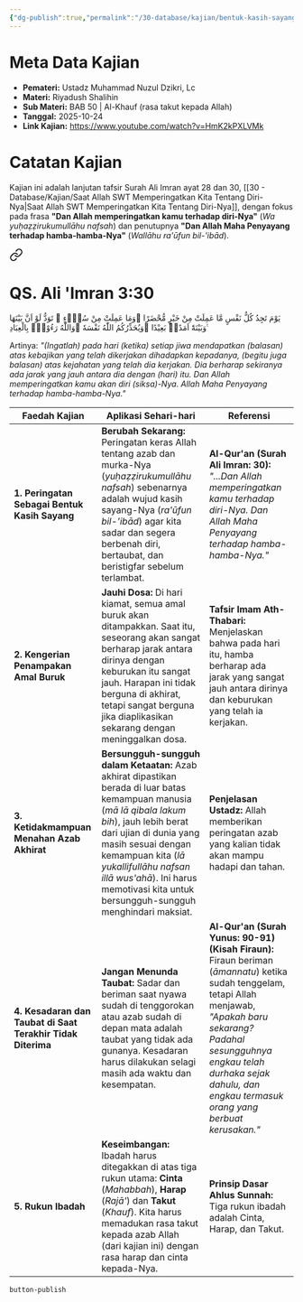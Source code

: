 ```yaml
---
{"dg-publish":true,"permalink":"/30-database/kajian/bentuk-kasih-sayang-allah-yang-tidak-terduga/","tags":["kajian"]}
---
```





# Meta Data Kajian 
<div><ul class="dataview list-view-ul"><li><span><strong>Pemateri:</strong> Ustadz Muhammad Nuzul Dzikri, Lc</span></li><li><span><strong>Materi:</strong> Riyadush Shalihin</span></li><li><span><strong>Sub Materi:</strong> BAB 50 | Al-Khauf (rasa takut kepada Allah)</span></li><li><span><strong>Tanggal:</strong> 2025-10-24</span></li><li><span><strong>Link Kajian:</strong> <a rel="noopener nofollow" class="external-link" href="https://www.youtube.com/watch?v=HmK2kPXLVMk" target="_blank">https://www.youtube.com/watch?v=HmK2kPXLVMk</a></span></li></ul></div>

# Catatan Kajian
Kajian ini adalah lanjutan tafsir Surah Ali Imran ayat 28 dan 30, [[30 - Database/Kajian/Saat Allah SWT Memperingatkan Kita Tentang Diri-Nya\|Saat Allah SWT Memperingatkan Kita Tentang Diri-Nya]], dengan fokus pada frasa **"Dan Allah memperingatkan kamu terhadap diri-Nya"** (_Wa yuḥaẓẓirukumullāhu nafsah_) dan penutupnya **"Dan Allah Maha Penyayang terhadap hamba-hamba-Nya"** (_Wallāhu ra'ūfun bil-'ibād_).

<div class="transclusion internal-embed is-loaded"><a class="markdown-embed-link" href="/30-database/al-quran/all-surah/#qs-ali-imran-3-30" aria-label="Open link"><svg xmlns="http://www.w3.org/2000/svg" width="24" height="24" viewBox="0 0 24 24" fill="none" stroke="currentColor" stroke-width="2" stroke-linecap="round" stroke-linejoin="round" class="svg-icon lucide-link"><path d="M10 13a5 5 0 0 0 7.54.54l3-3a5 5 0 0 0-7.07-7.07l-1.72 1.71"></path><path d="M14 11a5 5 0 0 0-7.54-.54l-3 3a5 5 0 0 0 7.07 7.07l1.71-1.71"></path></svg></a><div class="markdown-embed">



# QS. Ali 'Imran 3:30
يَوْمَ تَجِدُ كُلُّ نَفْسٍ مَّا عَمِلَتْ مِنْ خَيْرٍ مُّحْضَرًا  ۛوَمَا عَمِلَتْ مِنْ سُوْۤءٍ ۛ تَوَدُّ لَوْ اَنَّ بَيْنَهَا وَبَيْنَهٗٓ اَمَدًاۢ بَعِيْدًا ۗوَيُحَذِّرُكُمُ اللّٰهُ نَفْسَهٗ ۗوَاللّٰهُ رَءُوْفٌۢ بِالْعِبَادِ ࣖ

Artinya: *"(Ingatlah) pada hari (ketika) setiap jiwa mendapatkan (balasan) atas kebajikan yang telah dikerjakan dihadapkan kepadanya, (begitu juga balasan) atas kejahatan yang telah dia kerjakan. Dia berharap sekiranya ada jarak yang jauh antara dia dengan (hari) itu. Dan Allah memperingatkan kamu akan diri (siksa)-Nya. Allah Maha Penyayang terhadap hamba-hamba-Nya."*



</div></div>


| **Faedah Kajian**                                           | **Aplikasi Sehari-hari**                                                                                                                                                                                                                                                                                                          | **Referensi**                                                                                                                                                                                                                                                     |
| ----------------------------------------------------------- | --------------------------------------------------------------------------------------------------------------------------------------------------------------------------------------------------------------------------------------------------------------------------------------------------------------------------------- | ----------------------------------------------------------------------------------------------------------------------------------------------------------------------------------------------------------------------------------------------------------------- |
| **1. Peringatan Sebagai Bentuk Kasih Sayang**               | **Berubah Sekarang:** Peringatan keras Allah tentang azab dan murka-Nya (_yuḥaẓẓirukumullāhu nafsah_) sebenarnya adalah wujud kasih sayang-Nya (_ra'ūfun bil-'ibād_) agar kita sadar dan segera berbenah diri, bertaubat, dan beristigfar sebelum terlambat.                                                                      | **Al-Qur'an (Surah Ali Imran: 30):** _"...Dan Allah memperingatkan kamu terhadap diri-Nya. Dan Allah Maha Penyayang terhadap hamba-hamba-Nya."_                                                                                                                   |
| **2. Kengerian Penampakan Amal Buruk**                      | **Jauhi Dosa:** Di hari kiamat, semua amal buruk akan ditampakkan. Saat itu, seseorang akan sangat berharap jarak antara dirinya dengan keburukan itu sangat jauh. Harapan ini tidak berguna di akhirat, tetapi sangat berguna jika diaplikasikan sekarang dengan meninggalkan dosa.                                              | **Tafsir Imam Ath-Thabari:** Menjelaskan bahwa pada hari itu, hamba berharap ada jarak yang sangat jauh antara dirinya dan keburukan yang telah ia kerjakan.                                                                                                      |
| **3. Ketidakmampuan Menahan Azab Akhirat**                  | **Bersungguh-sungguh dalam Ketaatan:** Azab akhirat dipastikan berada di luar batas kemampuan manusia (_mā lā qibala lakum bih_), jauh lebih berat dari ujian di dunia yang masih sesuai dengan kemampuan kita (_lā yukallifullāhu nafsan illā wus'ahā_). Ini harus memotivasi kita untuk bersungguh-sungguh menghindari maksiat. | **Penjelasan Ustadz:** Allah memberikan peringatan azab yang kalian tidak akan mampu hadapi dan tahan.                                                                                                                                                            |
| **4. Kesadaran dan Taubat di Saat Terakhir Tidak Diterima** | **Jangan Menunda Taubat:** Sadar dan beriman saat nyawa sudah di tenggorokan atau azab sudah di depan mata adalah taubat yang tidak ada gunanya. Kesadaran harus dilakukan selagi masih ada waktu dan kesempatan.                                                                                                                 | **Al-Qur'an (Surah Yunus: 90-91) (Kisah Firaun):** Firaun beriman (_āmannatu_) ketika sudah tenggelam, tetapi Allah menjawab, _"Apakah baru sekarang? Padahal sesungguhnya engkau telah durhaka sejak dahulu, dan engkau termasuk orang yang berbuat kerusakan."_ |
| **5. Rukun Ibadah**                                         | **Keseimbangan:** Ibadah harus ditegakkan di atas tiga rukun utama: **Cinta** (_Mahabbah_), **Harap** (_Rajā'_) dan **Takut** (_Khauf_). Kita harus memadukan rasa takut kepada azab Allah (dari kajian ini) dengan rasa harap dan cinta kepada-Nya.                                                                              | **Prinsip Dasar Ahlus Sunnah:** Tiga rukun ibadah adalah Cinta, Harap, dan Takut.                                                                                                                                                                                 |
 
 
 `button-publish`